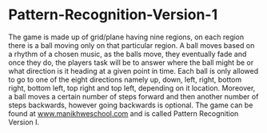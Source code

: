 # Pattern-Recognition-Version-1
The game is made up of grid/plane having nine regions, on each region there is a ball moving only on that particular region. A ball moves based on a rhythm of a chosen music, as the balls move, they eventually fade and once they do, the players task will be to answer where the ball might be or what direction is it heading at a given point in time. Each ball is only allowed to go to one of the eight directions namely up, down, left, right, bottom right, bottom left, top right and top left, depending on it location. Moreover, a ball moves a certain number of steps forward and then another number of steps backwards, however going backwards is optional. The game can be found at www.manikhweschool.com and is called Pattern Recognition Version I.
